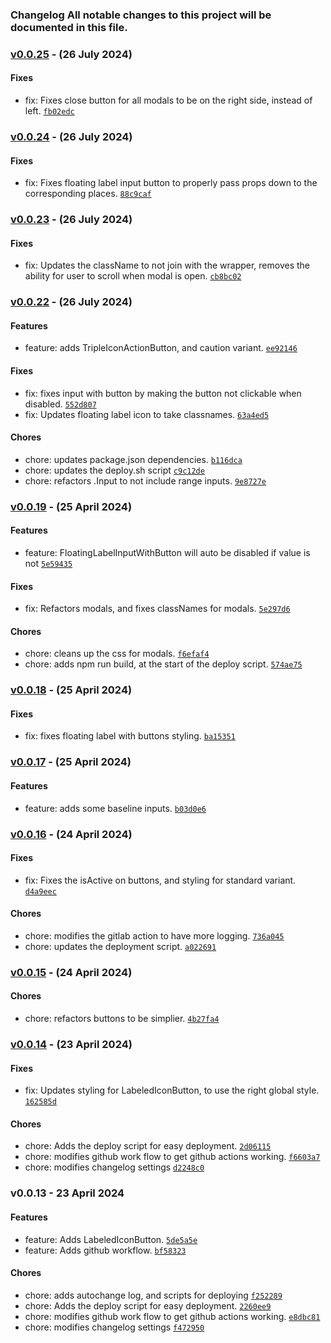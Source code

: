 ### Changelog All notable changes to this project will be documented in this file.

### [v0.0.25](https://github.com/JonnyDeates/koi-pool/compare/v0.0.24...v0.0.25)  - (26 July 2024)

#### Fixes

- fix: Fixes close button for all modals to be on the right side, instead of left. [`fb02edc`](https://github.com/JonnyDeates/koi-pool/commit/fb02edc55e376ff74e13fc0047a2e615f6ec5e83)

### [v0.0.24](https://github.com/JonnyDeates/koi-pool/compare/v0.0.23...v0.0.24)  - (26 July 2024)

#### Fixes

- fix: Fixes floating label input button to properly pass props down to the corresponding places. [`88c9caf`](https://github.com/JonnyDeates/koi-pool/commit/88c9caf0328744654dde731bae42dc1ef5955b83)

### [v0.0.23](https://github.com/JonnyDeates/koi-pool/compare/v0.0.22...v0.0.23)  - (26 July 2024)

#### Fixes

- fix: Updates the className to not join with the wrapper, removes the ability for user to scroll when modal is open. [`cb8bc02`](https://github.com/JonnyDeates/koi-pool/commit/cb8bc02502efe809f24378b76aac89a5804ce94c)

### [v0.0.22](https://github.com/JonnyDeates/koi-pool/compare/v0.0.19...v0.0.22)  - (26 July 2024)

#### Features

- feature: adds TripleIconActionButton, and caution variant. [`ee92146`](https://github.com/JonnyDeates/koi-pool/commit/ee92146e86a72f9b68e057f26b64d37582ab9748)

#### Fixes

- fix: fixes input with button by making the button not clickable when disabled. [`552d807`](https://github.com/JonnyDeates/koi-pool/commit/552d8071c668a4c865b89c78d51327def79ba1dd)
- fix: Updates floating label icon to take classnames. [`63a4ed5`](https://github.com/JonnyDeates/koi-pool/commit/63a4ed5691db285a5610db6cd4e345e9c76733b2)

#### Chores

- chore: updates package.json dependencies. [`b116dca`](https://github.com/JonnyDeates/koi-pool/commit/b116dca0a2f81f6e6e2c53e7d6fdd48b8b9551e7)
- chore: updates the deploy.sh script [`c9c12de`](https://github.com/JonnyDeates/koi-pool/commit/c9c12de01b8bb4354bea2cb762bcdd002745b99d)
- chore: refactors .Input to not include range inputs. [`9e8727e`](https://github.com/JonnyDeates/koi-pool/commit/9e8727ecc445cd35b66e6dd28052ee3648e609e0)

### [v0.0.19](https://github.com/JonnyDeates/koi-pool/compare/v0.0.18...v0.0.19)  - (25 April 2024)

#### Features

- feature: FloatingLabelInputWithButton will auto be disabled if value is not [`5e59435`](https://github.com/JonnyDeates/koi-pool/commit/5e59435ba4574f7eb7650fddcf0c66b8152efc7e)

#### Fixes

- fix: Refactors modals, and fixes classNames for modals. [`5e297d6`](https://github.com/JonnyDeates/koi-pool/commit/5e297d641525a08f10ccb15fd87707d769bff813)

#### Chores

- chore: cleans up the css for modals. [`f6efaf4`](https://github.com/JonnyDeates/koi-pool/commit/f6efaf443f8ce17ab0f96c48a39bcec30f3f2dcd)
- chore: adds npm run build, at the start of the deploy script. [`574ae75`](https://github.com/JonnyDeates/koi-pool/commit/574ae75b652c2bc52e95efd99908aa386ba41666)

### [v0.0.18](https://github.com/JonnyDeates/koi-pool/compare/v0.0.17...v0.0.18)  - (25 April 2024)

#### Fixes

- fix: fixes floating label with buttons styling. [`ba15351`](https://github.com/JonnyDeates/koi-pool/commit/ba153513ab28dd90e4713662a57196f6199345bf)

### [v0.0.17](https://github.com/JonnyDeates/koi-pool/compare/v0.0.16...v0.0.17)  - (25 April 2024)

#### Features

- feature: adds some baseline inputs. [`b03d0e6`](https://github.com/JonnyDeates/koi-pool/commit/b03d0e606a7cfe0702c54dcc2bea1a574464d774)

### [v0.0.16](https://github.com/JonnyDeates/koi-pool/compare/v0.0.15...v0.0.16)  - (24 April 2024)

#### Fixes

- fix: Fixes the isActive on buttons, and styling for standard variant. [`d4a9eec`](https://github.com/JonnyDeates/koi-pool/commit/d4a9eec3def2be3a50a646f16bb57db57174a2e0)

#### Chores

- chore: modifies the gitlab action to have more logging. [`736a045`](https://github.com/JonnyDeates/koi-pool/commit/736a0459da18622210ba58a6aaba55d62866ef59)
- chore: updates the deployment script. [`a022691`](https://github.com/JonnyDeates/koi-pool/commit/a0226919a2ffc6b5c65552eac32fd006d285d8d4)

### [v0.0.15](https://github.com/JonnyDeates/koi-pool/compare/v0.0.14...v0.0.15)  - (24 April 2024)

#### Chores

- chore: refactors buttons to be simplier. [`4b27fa4`](https://github.com/JonnyDeates/koi-pool/commit/4b27fa4eb48701164c1bd5b4528f6be2cf46d7f8)

### [v0.0.14](https://github.com/JonnyDeates/koi-pool/compare/v0.0.13...v0.0.14)  - (23 April 2024)

#### Fixes

- fix: Updates styling for LabeledIconButton, to use the right global style. [`162585d`](https://github.com/JonnyDeates/koi-pool/commit/162585dd16eb4ee9c56d5482af6538b3e397831d)

#### Chores

- chore: Adds the deploy script for easy deployment. [`2d06115`](https://github.com/JonnyDeates/koi-pool/commit/2d06115afdd715517de9901cf0d75ccd509a43b5)
- chore: modifies github work flow to get github actions working. [`f6603a7`](https://github.com/JonnyDeates/koi-pool/commit/f6603a7df8ac9002384873b88d388c150e181ebc)
- chore: modifies changelog settings [`d2248c0`](https://github.com/JonnyDeates/koi-pool/commit/d2248c04a9d8339298678bf8e3bf60ad4947b39c)

### v0.0.13 - 23 April 2024

#### Features

- feature: Adds LabeledIconButton. [`5de5a5e`](https://github.com/JonnyDeates/koi-pool/commit/5de5a5e5291ca0a35fde139c77a79e23f267ea10)
- feature: Adds github workflow. [`bf58323`](https://github.com/JonnyDeates/koi-pool/commit/bf583238334abb57e87c09528ad7996ec094d632)

#### Chores

- chore: adds autochange log, and scripts for deploying [`f252289`](https://github.com/JonnyDeates/koi-pool/commit/f2522895185f5b92e518f5ade4bc1a65a7e41eff)
- chore: Adds the deploy script for easy deployment. [`2260ee9`](https://github.com/JonnyDeates/koi-pool/commit/2260ee9720a1d81348de4fd06f7b58a291da226c)
- chore: modifies github work flow to get github actions working. [`e8dbc81`](https://github.com/JonnyDeates/koi-pool/commit/e8dbc810da63cfa4e997d8dca8bc59a9584ad1f8)
- chore: modifies changelog settings [`f472950`](https://github.com/JonnyDeates/koi-pool/commit/f4729505ba65066b830301fd50487a0ed285dbbe)
